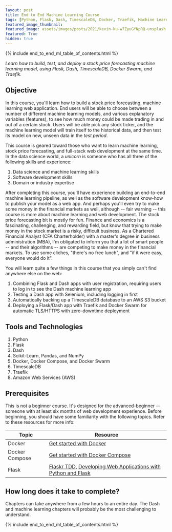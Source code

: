 ```yaml
---
layout: post
title: End to End Machine Learning Course
tags: [Python, Flask, Dash, TimescaleDB, Docker, Traefik, Machine Learning]
featured_image_thumbnail:
featured_image: assets/images/posts/2021/kevin-ku-w7ZyuGYNpRQ-unsplash.jpg
featured: True
hidden: true
---
```


{% include end_to_end_ml_table_of_contents.html %}

<p><em>Learn how to build, test, and deploy a stock price forecasting machine learning model, using Flask, Dash, TimescaleDB, Docker Swarm, and Traefik.</em></p>

## Objective

In this course, you'll learn how to build a stock price forecasting, machine learning web application. End users will be able to choose between a number of different machine learning models, and various explanatory variables (features), to see how much money could be made trading in and out of a certain stock. Users will be able pick any stock ticker, and the machine learning model will train itself to the historical data, and then test its model on new, unseen data in the *test period*.

This course is geared toward those who want to learn machine learning, stock price forecasting, and full-stack web development at the same time. In the data science world, a *unicorn* is someone who has all three of the following skills and experience:

1. Data science and machine learning skills
1. Software development skills
1. Domain or industry expertise

After completing this course, you'll have experience building an end-to-end machine learning pipeline, as well as the software development know-how to publish your model as a web app. And perhaps you'll even try to make some money in the financial markets as well, although -- fair warning -- this course is more about machine learning and web development. The stock price forecasting bit is mostly for fun. Finance and economics is a fascinating, challenging, and rewarding field, but know that trying to make money in the stock market is a risky, difficult business. As a Chartered Financial Analyst (CFA Charterholder) with a master's degree in business administration (MBA), I'm obligated to inform you that a lot of smart people -- and their algorithms -- are competing to make money in the financial markets. To use some cliches, "there's no free lunch", and "if it were easy, everyone would do it".

You will learn quite a few things in this course that you simply can't find anywhere else on the web:

1. Combining Flask and Dash apps with user registration, requiring users to log in to see the Dash machine learning app
1. Testing a Dash app with Selenium, including logging in first
1. Automatically backing up a TimescaleDB database to an AWS S3 bucket
1. Deploying a Flask/Dash app with Traefik and Docker Swarm for automatic TLS/HTTPS with zero-downtime deployment

## Tools and Technologies

1. Python
1. Flask
1. Dash
1. Scikit-Learn, Pandas, and NumPy
1. Docker, Docker Compose, and Docker Swarm
1. TimescaleDB
1. Traefik
1. Amazon Web Services (AWS)

## Prerequisites

This is not a beginner course. It's designed for the advanced-beginner -- someone with at least six months of web development experience. Before beginning, you should have some familiarity with the following topics. Refer to these resources for more info:

| Topic            | Resource |
|------------------|----------|
| Docker           | [Get started with Docker](https://docs.docker.com/engine/getstarted/) |
| Docker Compose   | [Get started with Docker Compose](https://docs.docker.com/compose/gettingstarted/) |
| Flask            | [Flaskr TDD](https://github.com/mjhea0/flaskr-tdd), [Developing Web Applications with Python and Flask](/courses/learn-flask/) |

## How long does it take to complete?

Chapters can take anywhere from a few hours to an entire day. The Dash and machine learning chapters will probably be the most challenging to understand.

{% include end_to_end_ml_table_of_contents.html %}
